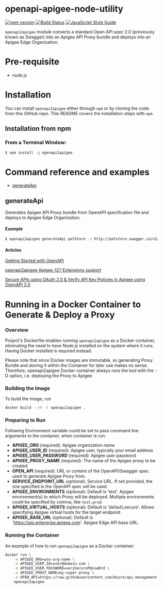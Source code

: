 openapi-apigee-node-utility
===========================

[![npm version][npm-badge]][npm-url]
[![Build Status][travis-badge]][travis-url]
[![JavaScript Style Guide](https://img.shields.io/badge/code%20style-standard-brightgreen.svg)](http://standardjs.com/)

`openapi2apigee` module converts a standard Open API spec 2.0 (previously known as Swagger) into an Apigee API Proxy bundle and deploys into an Apigee Edge Organization.

# Pre-requisite 
- node.js

# Installation
You can install `openapi2apigee` either through `npm` or by cloning the code from this GitHub repo.  This README covers the installation steps with `npm`.

## Installation from npm
### From a Terminal Window:
```bash
$ npm install -g openapi2apigee
```

# <a name="reference"></a>Command reference and examples

* [generateApi](#generateapi)

## <a name="generateapi"></a>generateApi

Generates Apigee API Proxy bundle from OpenAPI specification file and deploys to Apigee Edge Organization.

#### Example

```bash
$ openapi2apigee generateApi petStore -s http://petstore.swagger.io/v2/swagger.json -D -d /Users/me/Desktop/
```

#### Articles

<a href="https://community.apigee.com/articles/8796/openapi2apigee-a-nodejs-command-line-tool-to-generate.html">Getting Started with OpenAPI</a>

<a href="https://community.apigee.com/articles/9478/openapi2apigee-020-version-generating-apigee-policies.html">openapi2apigee Apigee-127 Extensions support</a>

<a href="https://community.apigee.com/articles/9741/openapi2apigee-021-version-securing-apis-using-oas.html"> Secure APIs using OAuth 2.0 & Verify API Key Policies in Apigee using OpenAPI 2.0</a>


[npm-badge]: https://badge.fury.io/js/openapi2apigee.svg
[npm-url]: https://badge.fury.io/js/openapi2apigee
[travis-badge]: https://travis-ci.org/anil614sagar/openapi2apigee.svg?branch=master
[travis-url]: https://travis-ci.org/anil614sagar/openapi2apigee


# Running in a Docker Container to Generate & Deploy a Proxy

### Overview

Project's Dockerfile enables running `openapi2apigee` as a Docker
container, eliminating the need to have Node.js installed on the system
where it runs. Having Docker installed is required instead.

Please note that since Docker images are immutable, so generating Proxy 
Bundle and storing it within the Container for later use makes no sense. 
Therefore, openapi2apigee Docker container always runs the tool with the 
-D option, i.e. deploying the Proxy to Apigee.

### Building the Image

To build the image, run
```bash
docker build --rm -t openapi2apigee .
```

### Preparing to Run

Following Environment variable could be set to pass command line arguments
to the container, when container is run:
* **APIGEE_ORG** (required): Apigee organization name
* **APIGEE_USER_ID** (required): Apigee user, typically your email address
* **APIGEE_USER_PASSWORD** (required): Apigee user password
* **APIGEE_PROXY_NAME** (required): The name of the Apigee proxy to be
  created
* **OPEN_API** (required): URL or content of the OpenAPI/Swagger
  spec used to generate Apigee Proxy from.
* **SERVICE_ENDPOINT_URL** (optional): Service URL. If not provided, the
  one specified in the OpenAPI spec will be used.
* **APIGEE_ENVIRONMENTS** (optional): Default is 'test'. Apigee environment(s) to which Proxy will be deployed. Multiple environments
could be specified by comma, like `test,prod`.
* **APIGEE_VIRTUAL_HOSTS** (optional): Default is 'default,secure'. Allows
  specifying Apigee virtual hosts for the target endpoint.
* **APIGEE_BASE_URL** (optional): Default is 'https://api.enterprise.apigee.com'. Apigee Edge API base URL.

### Running the Container

An example of how to run `openapi2apigee` as a Docker container:
```bash
docker run \
    -e APIGEE_ORG=you-org-name \
    -e APIGEE_USER_ID=user@domain.com \
    -e APIGEE_USER_PASSWORD=verySecureP@ssw0rd \
    -e APIGEE_PROXY_NAME=my-super-proxy \
    -e OPEN_API=https://raw.githubusercontent.com/Azure/api-management-samples/master/apis/httpbin.swagger.json \
    openapi2apigee
```
